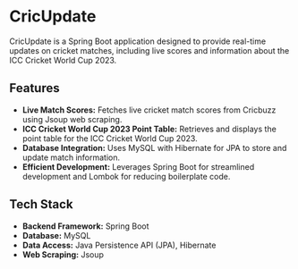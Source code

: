 # CricUpdate

CricUpdate is a Spring Boot application designed to provide real-time updates on cricket matches, including live scores and information about the ICC Cricket World Cup 2023.

## Features

- **Live Match Scores:** Fetches live cricket match scores from Cricbuzz using Jsoup web scraping.
- **ICC Cricket World Cup 2023 Point Table:** Retrieves and displays the point table for the ICC Cricket World Cup 2023.
- **Database Integration:** Uses MySQL with Hibernate for JPA to store and update match information.
- **Efficient Development:** Leverages Spring Boot for streamlined development and Lombok for reducing boilerplate code.

## Tech Stack

- **Backend Framework:** Spring Boot
- **Database:** MySQL
- **Data Access:** Java Persistence API (JPA), Hibernate
- **Web Scraping:** Jsoup


